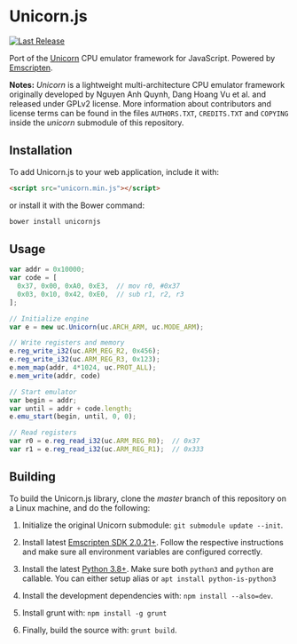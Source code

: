 Unicorn.js
==========
[![Last Release](https://img.shields.io/badge/version-0.9-brightgreen.svg?style=flat)](https://github.com/AlexAltea/unicorn.js/releases)

Port of the [Unicorn](https://github.com/unicorn-engine/unicorn) CPU emulator framework for JavaScript. Powered by [Emscripten](https://github.com/kripken/emscripten).

**Notes:** _Unicorn_ is a lightweight multi-architecture CPU emulator framework originally developed by Nguyen Anh Quynh, Dang Hoang Vu et al. and released under GPLv2 license. More information about contributors and license terms can be found in the files `AUTHORS.TXT`, `CREDITS.TXT` and `COPYING` inside the *unicorn* submodule of this repository.

## Installation
To add Unicorn.js to your web application, include it with:
```html
<script src="unicorn.min.js"></script>
```
or install it with the Bower command:
```bash
bower install unicornjs
```

## Usage                                                      
```javascript
var addr = 0x10000;
var code = [
  0x37, 0x00, 0xA0, 0xE3,  // mov r0, #0x37
  0x03, 0x10, 0x42, 0xE0,  // sub r1, r2, r3
];

// Initialize engine
var e = new uc.Unicorn(uc.ARCH_ARM, uc.MODE_ARM);

// Write registers and memory
e.reg_write_i32(uc.ARM_REG_R2, 0x456);
e.reg_write_i32(uc.ARM_REG_R3, 0x123);
e.mem_map(addr, 4*1024, uc.PROT_ALL);
e.mem_write(addr, code)

// Start emulator
var begin = addr;
var until = addr + code.length;
e.emu_start(begin, until, 0, 0);

// Read registers
var r0 = e.reg_read_i32(uc.ARM_REG_R0);  // 0x37
var r1 = e.reg_read_i32(uc.ARM_REG_R1);  // 0x333
```

## Building
To build the Unicorn.js library, clone the *master* branch of this repository on a Linux machine, and do the following:

1. Initialize the original Unicorn submodule: `git submodule update --init`.

2. Install latest [Emscripten SDK 2.0.21+](https://emscripten.org/docs/getting_started/downloads.html). Follow the respective instructions and make sure all environment variables are configured correctly.

3. Install the latest [Python 3.8+](https://www.python.org/downloads/). Make sure both `python3` and `python` are callable. You can either setup alias or `apt install python-is-python3`

3. Install the development dependencies with: `npm install --also=dev`.

4. Install grunt with: `npm install -g grunt`

5. Finally, build the source with: `grunt build`.
